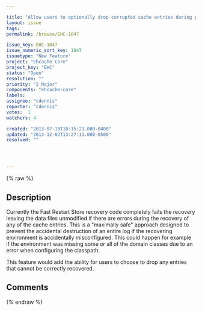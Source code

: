 ```yaml
---

title: "Allow users to optionally drop corrupted cache entries during persistent cache recovery"
layout: issue
tags: 
permalink: /browse/EHC-1047

issue_key: EHC-1047
issue_numeric_sort_key: 1047
issuetype: "New Feature"
project: "Ehcache Core"
project_key: "EHC"
status: "Open"
resolution: ""
priority: "2 Major"
components: "ehcache-core"
labels: 
assignee: "cdennis"
reporter: "cdennis"
votes:  1
watchers: 4

created: "2013-07-18T10:15:21.000-0400"
updated: "2013-12-02T13:27:11.000-0500"
resolved: ""




---
```


{% raw %}

## Description

<div markdown="1" class="description">

Currently the Fast Restart Store recovery code completely fails the recovery leaving the data files unmodified if there are errors during the recovery of any of the cache entries. This is a "maximally safe" approach designed to prevent the accidental destruction of an entire log if the recovering environment is accidentally misconfigured. This could happen for example if the environment was missing some or all of the domain classes due to an error when configuring the classpath.

This feature would add the ability for users to choose to drop any entries that cannot be correctly recovered.

</div>

## Comments



{% endraw %}

